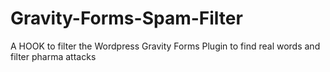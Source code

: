 # Gravity-Forms-Spam-Filter
A HOOK to filter the Wordpress Gravity Forms Plugin to find real words and filter pharma attacks
